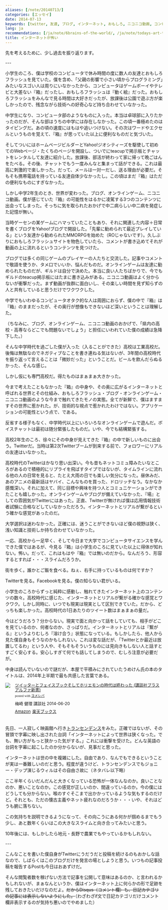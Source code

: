 ```yaml
---
aliases: [/note/20140713/]
categories: [エッセイ]
date: 2014-07-13
keywords: [twitter, 友達, ブログ, インターネット, おもしろ, ニコニコ動画, コンピュータ, 小学生, リアル, 高校]
lang: ja
recommendations: [/ja/note/6brains-of-the-world/, /ja/note/todays-art-taro/, /ja/note/practical-machine-learning/]
title: インターネットが怖い
---
```


先を考えるために、少し過去を振り返ります。

\-\-\-

小学生のころ、僕は学校のコンピュータで休み時間の度に数人の友達とおもしろフラッシュを見ていた。僕を含め、「父親の影響で小さい頃からプログラミング」みたいなスゴい人は周りにいなかったから、コンピュータはゲームボーイやテレビと大差ない『箱』だったし、おもしろフラッシュは『動く絵』だった。おもしろフラッシュをみんなで見る時間は大好きだったが、放課後は公園で遊ぶ方が楽しかったので、残念ながら技術への好奇心など持ち合わせていなかった。

中学生になり、コンピュータ部のようなものに入った。本当は卓球部に入りたかったのだが、そんな部はうちの中学には存在しなかった。この頃一番極めたのはタイピングだ。あの頃の速度にはもはや追いつけない。その次はワードやエクセルというものを覚えて、『箱』が思っていた以上に便利なものだと気づいた。

そしてついにはホームページビルダーとYahoo!ジオシティーズを駆使して初めてのWebページ・たくちのページを開設し、ついでにteacupで掲示板とチャットをレンタルして友達に紹介した。放課後、部活が終わって家に帰って晩ごはんをたべる。その後、チャットでもう一度みんなと集まって話ができる。これは最高に刺激的で楽しかった。だって、メールは一対一だし、送る理由が必要だ。そもそも携帯電話を持っている友達自体少なかったし。この頃はまだ『箱』はただの便利なものにすぎなかった。

しかし中学2年生のとき、世界が変わった。ブログ、オンラインゲーム、ニコニコ動画。僕が感じていた『箱』の可能性をはるかに凌駕する3つのコンテンツに出会ってしまった。そっちに気を取られたおかげで中二病らしい中二病を発症した記憶が無い。

当時ゲーセンの某ゲームにハマっていたこともあり、それに関連した内容＋日常を書くブログをYahoo!ブログで開設した。「先輩に勧められて最近プレイしている」という友達から勧められたMMORPGを始めた（ROじゃないです）。久しぶりにおもしろフラッシュサイトを物色していたら、コメントが書き込めてそれが動画の上に流れるというコンテンツを見つけた。

ブログでは多くの同じゲームのプレイヤーの人たちと交流した。記事やコメントで敬語を使うか、タメ口でいいか、悩んだものだ。オンラインゲームは友達に勧められたものだが、ギルドは自分で決めた。本当に良い人たちばかりで、今でもギルドのteacup掲示板にはたまに書き込みがある。ニコニコ動画はよく分からないが衝撃だった。まず動画が抜群に面白いし、その楽しい時間を見ず知らずの人と共有していると思うだけでワクワクした。

中学でもいわゆるコンピュータオタク的な人は周囲におらず、僕の中で『箱』は『箱』のままだったが、その奥行が想像もできないほど深いということは理解した。

（ちなみに、ブログ、オンラインゲーム、ニコニコ動画のおかげで、「県内の高校・高専ならどこでも問題ないでしょう」と担任にいわれていた僕の成績は急降下した。）

そんな中学時代を過ごした僕が入った（入ることができた）高校は工業高校だ。後悔は無駄なのでネガティブなことを書き連ねる気はないが、3年間の高校時代を振り返って言えることは「微妙だった」ということだ。ビールを飲んだらぬるかった、そんな感じ。

しかし仮にも専門高校だ。得たものはまぁまぁ大きかった。

今まで考えたこともなかった『箱』の中身や、その奥に広がるインターネットと呼ばれる世界とその仕組み、おもしろフラッシュ・ブログ・オンラインゲーム・ニコニコ動画のような今まで触れてきたモノの実態。全てが新鮮で、僕はますますその世界に惹かれた。が、技術的な視点で惹かれたわけではない。アプリケーションの可能性という点で、である。

反省する様子もなく、中学時代以上にいろいろなオンラインゲームで遊んだ。ボイスチャットは最初は随分緊張したものだ。いや、今でも結構緊張する。

高校2年生のころ、徐々にその中身が見えてきた『箱』の中で新しいものに出会う。Twitterだ。当時は第2次Twitterブームが到来する前で、フォロワーにリアルの友達はいなかった。

高校時代のTwitterはかなり思い出深い。今も昔もネットコミュ障みたいなところがあるので積極的にリプライを飛ばすタイプではないが、タイムラインに流れる他の人の日常を見ると、たとえ大雨の日でも楽しい気分になった。昼休みだ、あのアニメの最新話はヤバイ、こんなものを買った、ドロリッチなう。なかなか感慨深い。それに加えて、同じ目標や興味を持つ人とコミュニケーションができたことも嬉しかった。オンラインゲームやブログが備えていなかった、『場』としての雰囲気がTwitterにはあった。正直、Twitterが無ければ僕は応用情報技術者試験に合格などしていなかっただろう。インターネットとリアルが繋がるという確かな感覚があったのだ。

大学選択は迷わなかった。正確には、迷うことができないほど僕の視野は狭く、浅い知識と技術しか持ち合わせていなかった。

一応、高校から一足早く、そして今日まで大学でコンピュータサイエンスを学んできた僕ではあるが、今見る『箱』は小学生のころに見ていた以上に得体が知れない。怖い。だって、これはもはや『箱』では無いのだから。なんだろう、形容するとすれば・・・スライムだろうか。

街を歩く。誰かとご飯を食べる。ねぇ、右手に持っているものは何ですか？

Twitterを見る。Facebookを見る。僕の知らない君がいる。

小学生のころからずっと純粋に感動し、触れてきたインターネット上のコンテンツの数々。高校時代に感じた、インターネットとリアルが繋がる確かな感覚とワクワク。しかし同時に、いつでも現実は現実として区別できていた。だから、どっちも楽しかった。高校時代の1日あたりのツイート数はまぁまぁの量だ。

今はどうだろう？分からない。現実で面と向かって話をしていても、相手がどこを見ているのか、何者なのか、さっぱりだ。インターネットとリアルは『繋がる』というよりむしろ『溶け合う』状態になっている。もしかしたら、他人から見た僕自身もそうなのかもしれない。これは変な話だが、「Twitterとか最近は放置してるわ」という人や、そもそもそういうものには見向きもしない人と話すとすごく安心する。安心しすぎて何でも話してしまうので、むしろ注意が必要だが。

中身は読んでいないので謎だが、本屋で平積みにされていたうめけん氏の本のタイトルは、2014年上半期で最も共感した言葉である。

<div class="booklink-box" style="text-align:left;padding-bottom:20px;font-size:small;/zoom: 1;overflow: hidden;"><div class="booklink-image" style="float:left;margin:0 15px 10px 0;"><a href="http://www.amazon.co.jp/exec/obidos/asin/4062728567/takuti-22/" name="booklink" rel="nofollow" target="_blank"><img src="http://ecx.images-amazon.com/images/I/51GC3QBHk-L._SL160_.jpg" style="border: none;" /></a></div><div class="booklink-info" style="line-height:120%;/zoom: 1;overflow: hidden;"><div class="booklink-name" style="margin-bottom:10px;line-height:120%"><a href="http://www.amazon.co.jp/exec/obidos/asin/4062728567/takuti-22/" rel="nofollow" name="booklink" target="_blank">ツイッターとフェイスブックそしてホリエモンの時代は終わった (講談社プラスアルファ新書)</a><div class="booklink-powered-date" style="font-size:8pt;margin-top:5px;font-family:verdana;line-height:120%">posted with <a href="http://yomereba.com" rel="nofollow" target="_blank">ヨメレバ</a></div></div><div class="booklink-detail" style="margin-bottom:5px;">梅崎 健理 講談社 2014-06-20    </div><div class="booklink-link2" style="margin-top:10px;"><div class="shoplinkamazon" style="display:inline;margin-right:5px"><a href="http://www.amazon.co.jp/exec/obidos/asin/4062728567/takuti-22/" rel="nofollow" target="_blank" title="アマゾン" >Amazon</a></div><div class="shoplinkrakuten" style="display:inline;margin-right:5px"><a href="http://hb.afl.rakuten.co.jp/hgc/10952997.eae88ca3.10952998.38cdd415/?pc=http%3A%2F%2Fbooks.rakuten.co.jp%2Frb%2F12776988%2F%3Fscid%3Daf_ich_link_urltxt%26m%3Dhttp%3A%2F%2Fm.rakuten.co.jp%2Fev%2Fbook%2F" rel="nofollow" target="_blank" title="楽天ブックス" >楽天ブックス</a></div>                                </div></div><div class="booklink-footer" style="clear: left"></div></div>

先日、一人寂しく映画館へ行き[トランセンデンス](http://transcendence.jp/)をみた。正確ではないが、その冒頭で字幕に映し出された台詞「インターネットによって世界は狭くなった。でも、無い方がもっと狭かった気がする。」これには衝撃を受けた。どんな英語の台詞を字幕に起こしたのか分からないが、見事だと思った。

インターネットは世の中を複雑にした。自由であり、なんでもできるということが実は一番難しいのだと思う。程度が違うけど、トランセンデンスでもジョニー・デップ演じるウィルはその自由さ故に（ネタバレ以下略）

ここ半年くらいだんだんと大きくなっている恐怖が一体なんなのか。良いことなのか、悪いことなのか。この感覚が正しいのか、間違っているのか。今の僕にはどうしても分からない。喉のすぐそこまで出かかっているような気もするのだけど。それとも、ただの懐古主義やネット疲れなのだろうか・・・いや、それはどうも腑に落ちない。

この気持ちを説明できるようになって、その向こうにある何かが掴めるまでもう少し、あと数年くらいはこの大きなスライムと向き合ってみたいと思う。

10年後には、もしかしたら地元・長野で農業でもやっているかもしれない。

\-\-\-

こんなことを書いた僕自身がTwitterにうだうだと投稿を続けるのもおかしな話なので、しばらくはこのブログだけを発言の場としようと思う。いつもの記事投稿を報告するPostも今日はおあずけだ。

そんな閲覧者数を稼げない方法で記事を公開して意味はあるのか、と言われるかもしれないが、まぁなんというか、僕はインターネット上に何らかの形で足跡を残しておきたいだけなのだよ。<del>だからDisqus（コメント欄）も、日記カテゴリの記事には表示しないようにした。</del>（わざわざif文で日記カテゴリだけコメント欄非表示するのが気持ち悪いのでやめました）
